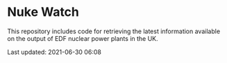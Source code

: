 # Nuke Watch

This repository includes code for retrieving the latest information available on the output of EDF nuclear power plants in the UK.

Last updated: 2021-06-30 06:08